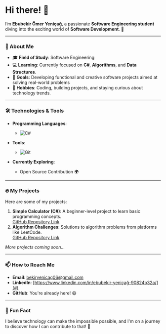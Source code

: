 # Hi there! 👋

I’m **Ebubekir Ömer Yeniçağ**, a passionate **Software Engineering student** diving into the exciting world of **Software Development**. 🚀  

---

### 🌟 About Me
- 🎓 **Field of Study**: Software Engineering  
- 💻 **Learning**: Currently focused on **C#**, **Algorithms**, and **Data Structures**.  
- 🌱 **Goals**: Developing functional and creative software projects aimed at solving real-world problems
- 🎯 **Hobbies**: Coding, building projects, and staying curious about technology trends.  

---

### 🛠️ Technologies & Tools
- **Programming Languages**:  
  - ![C#](https://img.shields.io/badge/-C%23-239120?style=flat&logo=c-sharp&logoColor=white)  

- **Tools**:  
  - ![Git](https://img.shields.io/badge/-Git-F05032?style=flat&logo=git&logoColor=white)  

- **Currently Exploring**:  
  - Open Source Contribution 🌍  

---

### 🔥 My Projects
Here are some of my projects:  
1. **Simple Calculator (C#)**: A beginner-level project to learn basic programming concepts.  
   [GitHub Repository Link](#)  
2. **Algorithm Challenges**: Solutions to algorithm problems from platforms like LeetCode.  
   [GitHub Repository Link](#)  

*More projects coming soon...*

---

### 📫 How to Reach Me
- **Email**: [bekiryenicag06@gmail.com](mailto:bekiryenicag06@gmail.com)  
- **LinkedIn**: [https://www.linkedin.com/in/ebubekir-yeniçağ-90824b32a/](#)  
- **GitHub**: You're already here! 😄  

---

### 🎉 Fun Fact
I believe technology can make the impossible possible, and I'm on a journey to discover how I can contribute to that! 🌌  
